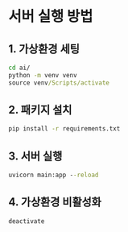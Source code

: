 # 서버 실행 방법

## 1. 가상환경 세팅
```cmd
cd ai/
python -m venv venv
source venv/Scripts/activate
```

## 2. 패키지 설치
```cmd
pip install -r requirements.txt
```

## 3. 서버 실행
```cmd
uvicorn main:app --reload
```

## 4. 가상환경 비활성화
```cmd
deactivate
```
